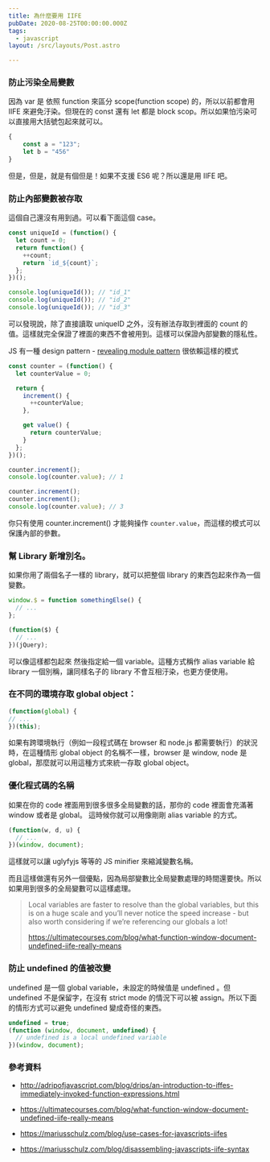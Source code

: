 ```yaml
---
title: 為什麼要用 IIFE
pubDate: 2020-08-25T00:00:00.000Z
tags:
  - javascript
layout: /src/layouts/Post.astro

---
```

### 防止污染全局變數
因為 var 是 依照 function 來區分 scope(function scope) 的，所以以前都會用 IIFE 來避免汙染。但現在的 const 還有 let 都是 block scop。所以如果怕污染可以直接用大括號包起來就可以。

```js
{
    const a = "123";
    let b = "456"
}
```

但是，但是，就是有個但是！如果不支援 ES6 呢？所以還是用 IIFE 吧。

    
### 防止內部變數被存取
這個自己還沒有用到過。可以看下面這個 case。

```js
const uniqueId = (function() {
  let count = 0;
  return function() {
    ++count;
    return `id_${count}`;
  };
})();

console.log(uniqueId()); // "id_1"
console.log(uniqueId()); // "id_2"
console.log(uniqueId()); // "id_3"
```

可以發現說，除了直接讀取 uniqueID 之外，沒有辦法存取到裡面的 count 的值。這樣就完全保證了裡面的東西不會被用到。這樣可以保證內部變數的隱私性。

JS 有一種 design pattern -  [revealing module pattern](https://addyosmani.com/resources/essentialjsdesignpatterns/book/#revealingmodulepatternjavascript) 很依賴這樣的模式

```js
const counter = (function() {
  let counterValue = 0;

  return {
    increment() {
      ++counterValue;
    },

    get value() {
      return counterValue;
    }
  };
})();

counter.increment();
console.log(counter.value); // 1

counter.increment();
counter.increment();
console.log(counter.value); // 3
```

你只有使用 counter.increment() 才能夠操作 `counter.value`，而這樣的模式可以保護內部的參數。
    
### 幫 Library 新增別名。

如果你用了兩個名子一樣的 library，就可以把整個 library 的東西包起來作為一個變數。

```js
window.$ = function somethingElse() {
  // ...
};

(function($) {
  // ...
})(jQuery);
```

可以像這樣都包起來 然後指定給一個 variable。這種方式稱作 alias variable 給 library 一個別稱，讓同樣名子的 library 不會互相汙染，也更方便使用。

### 在不同的環境存取 global object：

```js
(function(global) {
// ...
})(this);
```

如果有跨環境執行（例如一段程式碼在 browser 和 node.js 都需要執行）的狀況時，在這種情形 global object 的名稱不一樣，browser 是 window, node 是 global，那麼就可以用這種方式來統一存取 global object。

### 優化程式碼的名稱

如果在你的 code 裡面用到很多很多全局變數的話，那你的 code 裡面會充滿著 window 或者是 global。 這時候你就可以用像剛剛 alias variable 的方式。
```js
(function(w, d, u) {
  // ...
})(window, document);
```

這樣就可以讓 uglyfyjs 等等的 JS minifier 來縮減變數名稱。

而且這樣做還有另外一個優點，因為局部變數比全局變數處理的時間還要快。所以如果用到很多的全局變數可以這樣處理。

>Local variables are faster to resolve than the global variables, but this is on a huge scale and you’ll never notice the speed increase - but also worth considering if we’re referencing our globals a lot!
>
>https://ultimatecourses.com/blog/what-function-window-document-undefined-iife-really-means
    
### 防止 undefined 的值被改變

undefined 是一個 global variable，未設定的時候值是 undefined 。但 undefined 不是保留字，在沒有 strict mode 的情況下可以被 assign。所以下面的情形方式可以避免 undefined 變成奇怪的東西。
```js
undefined = true;
(function (window, document, undefined) {
  // undefined is a local undefined variable
})(window, document);
```


### 參考資料
- http://adripofjavascript.com/blog/drips/an-introduction-to-iffes-immediately-invoked-function-expressions.html

- https://ultimatecourses.com/blog/what-function-window-document-undefined-iife-really-means

- https://mariusschulz.com/blog/use-cases-for-javascripts-iifes

- https://mariusschulz.com/blog/disassembling-javascripts-iife-syntax